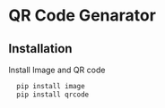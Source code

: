 
# QR Code Genarator





## Installation

Install Image and QR code

```bash
  pip install image
  pip install qrcode
```
    